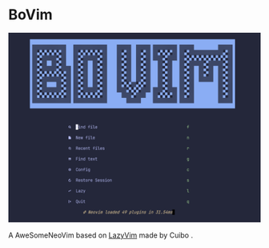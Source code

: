 # BoVim
![Alt text](./resources/pic.png)

A AweSomeNeoVim based on [LazyVim](https://github.com/LazyVim/LazyVim) made by Cuibo .